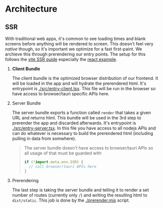 # Architecture

## SSR

With traditional web apps, it's common to see loading times and blank screens before anything will be rendered to
screen. This doesn't feel very _native_ though, so it's important we optimize for a fast first-paint. We archieve this
through prerendering our entry points. The setup for this follows the
[vite SSR guide](https://vitejs.dev/guide/ssr.html) especially the
[react example](https://github.com/vitejs/vite/tree/main/packages/playground/ssr-react).

1. **Client Bundle**

   The client bundle is the optimized browser distribution of our frontend. It will be loaded in the app and will
   hydrate the prerendered html. It's entrypoint is [./src/entry-client.tsx](./src/entry-client.tsx). This file will be
   run in the browser so have access to browser/tauri specific APIs here.

2. Server Bundle

   The server bundle exports a function called `render` that takes a given URL and returns html. This bundle will be
   used in the 3rd step to prerender the app and discarded afterwards. It's entrypoint is
   [./src/entry-server.tsx](./src/entry-server.tsx). In this file you have access to all nodejs APIs and can do whatever
   is necessary to build the prerendered html (including pulling in data from somwhere).

   > The server bundle doesn't have access to browser/tauri APIs so all usage of that must be guarded with
   >
   > ```js
   > if (!import.meta.env.SSR) {
   >   // call browser/tauri APIs here
   > }
   > ```

3. Prerendering

   The last step is taking the server bundle and telling it to render a set number of routes (currently only `/`) and
   writing the resulting html to `dist/static`. This job is done by the [./prerender.mjs](./prerender.mjs) script.

